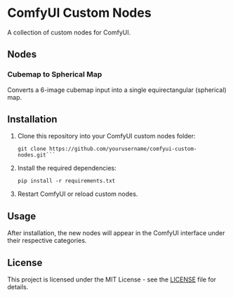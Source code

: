 # ComfyUI Custom Nodes

A collection of custom nodes for ComfyUI.

## Nodes

### Cubemap to Spherical Map

Converts a 6-image cubemap input into a single equirectangular (spherical) map.

## Installation

1. Clone this repository into your ComfyUI custom nodes folder:

	```cd /path/to/ComfyUI/custom_nodes
	git clone https://github.com/yourusername/comfyui-custom-nodes.git```

2. Install the required dependencies:

	```pip install -r requirements.txt```
	
3. Restart ComfyUI or reload custom nodes.

## Usage

After installation, the new nodes will appear in the ComfyUI interface under their respective categories.

## License

This project is licensed under the MIT License - see the [LICENSE](LICENSE) file for details.
